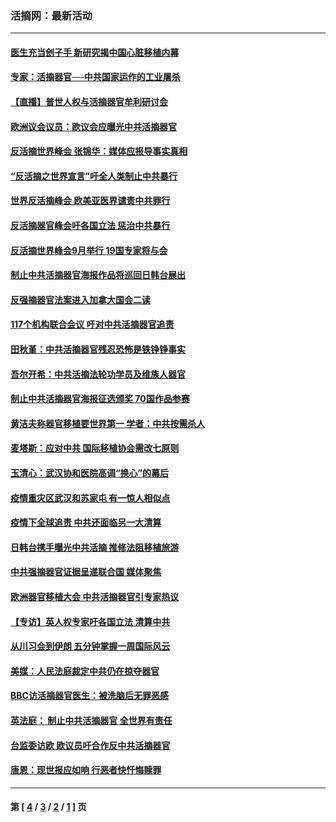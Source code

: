 ### 活摘网：最新活动
---
#### [医生充当刽子手 新研究揭中国心脏移植内幕](../../pages/nf5883/n13772291.md?09060430) 
#### [专家：活摘器官──中共国家运作的工业屠杀](../../pages/nf5883/n13761178.md?09060430) 
#### [【直播】普世人权与活摘器官牟利研讨会](../../pages/nf5883/n13425146.md?09060430) 
#### [欧洲议会议员：欧议会应曝光中共活摘器官](../../pages/nf5883/n13336571.md?09060430) 
#### [反活摘世界峰会 张锦华：媒体应报导事实真相](../../pages/nf5883/n13278502.md?09060430) 
#### [“反活摘之世界宣言”吁全人类制止中共暴行](../../pages/nf5883/n13259730.md?09060430) 
#### [世界反活摘峰会 欧美亚医界谴责中共罪行](../../pages/nf5883/n13253550.md?09060430) 
#### [反活摘器官峰会吁各国立法 惩治中共暴行](../../pages/nf5883/n13245052.md?09060430) 
#### [反活摘世界峰会9月举行 19国专家将与会](../../pages/nf5883/n13201492.md?09060430) 
#### [制止中共活摘器官海报作品将巡回日韩台展出](../../pages/nf5883/n13177791.md?09060430) 
#### [反强摘器官法案进入加拿大国会二读](../../pages/nf5883/n13033450.md?09060430) 
#### [117个机构联合会议 吁对中共活摘器官追责](../../pages/nf5883/n12775087.md?09060430) 
#### [田秋堇：中共活摘器官残忍恐怖是铁铮铮事实](../../pages/nf5883/n12702148.md?09060430) 
#### [吾尔开希：中共活摘法轮功学员及维族人器官](../../pages/nf5883/n12693197.md?09060430) 
#### [制止中共活摘器官海报征选颁奖 70国作品参赛](../../pages/nf5883/n12692050.md?09060430) 
#### [黄洁夫称器官移植要世界第一 学者：中共按需杀人](../../pages/nf5883/n12572329.md?09060430) 
#### [麦塔斯：应对中共 国际移植协会需改七原则](../../pages/nf5883/n12514711.md?09060430) 
#### [玉清心：武汉协和医院高调“换心”的幕后](../../pages/nf5883/n12298730.md?09060430) 
#### [疫情重灾区武汉和苏家屯 有一惊人相似点](../../pages/nf5883/n12150824.md?09060430) 
#### [疫情下全球追责 中共还面临另一大清算](../../pages/nf5883/n12070397.md?09060430) 
#### [日韩台携手曝光中共活摘 推修法阻移植旅游](../../pages/nf5883/n11712046.md?09060430) 
#### [中共强摘器官证据呈递联合国 媒体聚焦](../../pages/nf5883/n11546426.md?09060430) 
#### [欧洲器官移植大会 中共活摘器官引专家热议](../../pages/nf5883/n11539095.md?09060430) 
#### [【专访】英人权专家吁各国立法 清算中共](../../pages/nf5883/n11367315.md?09060430) 
#### [从川习会到伊朗 五分钟掌握一周国际风云](../../pages/nf5883/n11338520.md?09060430) 
#### [美媒：人民法庭裁定中共仍在掠夺器官](../../pages/nf5883/n11334897.md?09060430) 
#### [BBC访活摘器官医生：被洗脑后无罪恶感](../../pages/nf5883/n11335935.md?09060430) 
#### [英法庭： 制止中共活摘器官 全世界有责任](../../pages/nf5883/n11330691.md?09060430) 
#### [台监委访欧 欧议员吁合作反中共活摘器官](../../pages/nf5883/n11109190.md?09060430) 
#### [唐恩：现世报应如响 行恶者快忏悔赎罪](../../pages/nf5883/n11104016.md?09060430) 

---
#### 第 [ [4](./4.md?09060430) / [3](./3.md?09060430) / [2](./2.md?09060430) / [1](./1.md?09060430) ] 页
